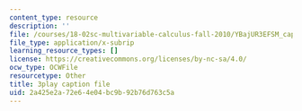 ```yaml
---
content_type: resource
description: ''
file: /courses/18-02sc-multivariable-calculus-fall-2010/YBajUR3EFSM_captions.vtt
file_type: application/x-subrip
learning_resource_types: []
license: https://creativecommons.org/licenses/by-nc-sa/4.0/
ocw_type: OCWFile
resourcetype: Other
title: 3play caption file
uid: 2a425e2a-72e6-4e04-bc9b-92b76d763c5a
---
```

